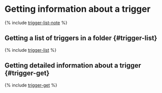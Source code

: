 # Getting information about a trigger

{% include [trigger-list-note](../../../_includes/functions/trigger-list-note.md) %}

## Getting a list of triggers in a folder {#trigger-list}

{% include [trigger-list](../../../_includes/functions/trigger-list.md) %}

## Getting detailed information about a trigger {#trigger-get}

{% include [trigger-get](../../../_includes/functions/trigger-get.md) %}

